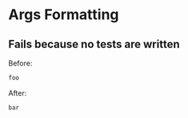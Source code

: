 <!-- gen:mayoverwrite -->
# Args Formatting

## Fails because no tests are written

Before:
```ruby
foo
```

After:
```ruby
bar
```

